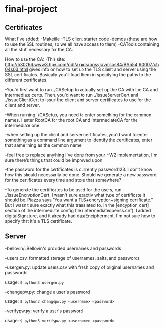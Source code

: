 # final-project

## Certificates
What I've added:
-Makefile
-TLS client starter code
-demos (these are how to use the SSL routines, so we all have access to them)
-CATools containing all the stuff necessary for the CA.

How to use the CA:
-This site: http://h30266.www3.hpe.com/odl/axpos/opsys/vmsos84/BA554_90007/ch04s03.html gives info on how to
set up the TLS client and server using the SSL certificates. Basically you'll load them in 
specifying the paths to the different certificates.

-You'd first want to run ./CASetup to actually set up the CA with the CA and intermediate certs. Then,
you'd want to run ./issueServerCert and ./issueClientCert to issue the client and server certificates
to use for the client and server.

-When running ./CASetup, you need to enter something for the common names. I enter RootCA for the root CA and
IntermediateCA for the intermediate one. 

-when setting up the client and server certificates, you'd want to enter something as a command line argument
to identify the certificates, enter that same thing as the common name.

-feel free to replace anything I've done from your HW2 implementation, I'm sure there's things that could
be improved upon

-the password for the certificates is currently password123. I don't know how this should necessarily be done. 
Should we generate a new password for the certificates every time and store that somewhere?

-To generate the certificates to be used for the users, run ./issueEncryptionCert. I wasn't sure 
exactly what type of certificate it should be. Piazza says "You want a TLS+encryption+signing certificate." But 
I wasn't sure exactly what this translated to. In the [encyption_cert] section of the intermediate
config file (intermediateopenss.cnf), I added digitalSignature, and it already had dataEncipherment. I'm
not sure how to specify that it's a TLS certificate. 

## Server
-bellovin/: Bellovin's provided usernames and passwords 

-users.csv: formatted storage of usernames, salts, and passwords

-usergen.py: update users.csv with fresh copy of original usernames and passwords 

usage: `$ python3 usergen.py`

-changepw.py: change a user's password 

usage: `$ python3 changepw.py <username> <password>`

-verifypw.py: verify a user's password 

usage: `$ python3 verifypw.py <username> <password>`
